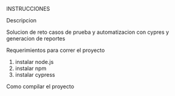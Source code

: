 INSTRUCCIONES

Descripcion

Solucion de reto casos de prueba y automatizacion con cypres y generacion de reportes

Requerimientos para correr el proyecto
1. instalar node.js
2. instalar npm
3. instalar cypress

Como compilar el proyecto
